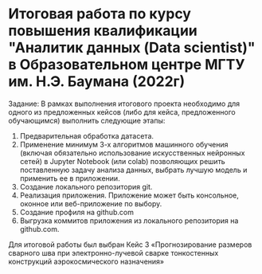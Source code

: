 # Итоговая работа по курсу повышения квалификации "Аналитик данных (Data scientist)" в Образовательном центре МГТУ им. Н.Э. Баумана (2022г)
Задание:
В рамках выполнения итогового проекта необходимо для одного из предложенных кейсов (либо для кейса, предложенного обучающимся) выполнить следующие этапы:
1.	Предварительная обработка датасета.
2.	Применение минимум 3-х алгоритмов машинного обучения (включая обязательно использование искусственных нейронных сетей) в Jupyter Notebook (или colab) позволяющих решить поставленную задачу анализа данных, выбрать лучшую модель и применить ее в приложении.
3.	Создание локального репозитория git.
4.	Реализация приложения. Приложение может быть консольное, оконное или веб-приложение по выбору.
5.	Создание профиля на github.com 
6.	Выгрузка коммитов приложения из локального репозитория на github.com.

Для итоговой работы был выбран Кейс 3 «Прогнозирование размеров сварного шва при электронно-лучевой сварке тонкостенных конструкций аэрокосмического назначения» 
